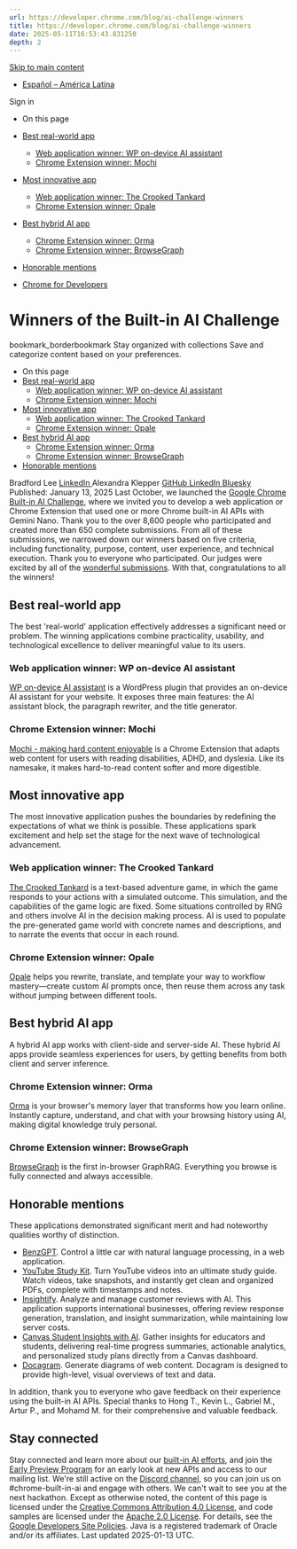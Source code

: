 ```yaml
---
url: https://developer.chrome.com/blog/ai-challenge-winners
title: https://developer.chrome.com/blog/ai-challenge-winners
date: 2025-05-11T16:53:43.831250
depth: 2
---
```


[ Skip to main content ](https://developer.chrome.com/blog/ai-challenge-winners#main-content)
  * [Español – América Latina](https://developer.chrome.com/blog/ai-challenge-winners?hl=es-419)

Sign in


  * On this page
  * [Best real-world app](https://developer.chrome.com/blog/ai-challenge-winners#best_real-world_app)
    * [Web application winner: WP on-device AI assistant](https://developer.chrome.com/blog/ai-challenge-winners#web_application_winner_wp_on-device_ai_assistant)
    * [Chrome Extension winner: Mochi](https://developer.chrome.com/blog/ai-challenge-winners#chrome_extension_winner_mochi)
  * [Most innovative app](https://developer.chrome.com/blog/ai-challenge-winners#most_innovative_app)
    * [Web application winner: The Crooked Tankard](https://developer.chrome.com/blog/ai-challenge-winners#web_application_winner_the_crooked_tankard)
    * [Chrome Extension winner: Opale](https://developer.chrome.com/blog/ai-challenge-winners#chrome_extension_winner_opale)
  * [Best hybrid AI app](https://developer.chrome.com/blog/ai-challenge-winners#best_hybrid_ai_app)
    * [Chrome Extension winner: Orma](https://developer.chrome.com/blog/ai-challenge-winners#chrome_extension_winner_orma)
    * [Chrome Extension winner: BrowseGraph](https://developer.chrome.com/blog/ai-challenge-winners#chrome_extension_winner_browsegraph)
  * [Honorable mentions](https://developer.chrome.com/blog/ai-challenge-winners#honorable_mentions)


  * [ Chrome for Developers ](https://developer.chrome.com/)


#  Winners of the Built-in AI Challenge 
bookmark_borderbookmark Stay organized with collections  Save and categorize content based on your preferences.
  * On this page
  * [Best real-world app](https://developer.chrome.com/blog/ai-challenge-winners#best_real-world_app)
    * [Web application winner: WP on-device AI assistant](https://developer.chrome.com/blog/ai-challenge-winners#web_application_winner_wp_on-device_ai_assistant)
    * [Chrome Extension winner: Mochi](https://developer.chrome.com/blog/ai-challenge-winners#chrome_extension_winner_mochi)
  * [Most innovative app](https://developer.chrome.com/blog/ai-challenge-winners#most_innovative_app)
    * [Web application winner: The Crooked Tankard](https://developer.chrome.com/blog/ai-challenge-winners#web_application_winner_the_crooked_tankard)
    * [Chrome Extension winner: Opale](https://developer.chrome.com/blog/ai-challenge-winners#chrome_extension_winner_opale)
  * [Best hybrid AI app](https://developer.chrome.com/blog/ai-challenge-winners#best_hybrid_ai_app)
    * [Chrome Extension winner: Orma](https://developer.chrome.com/blog/ai-challenge-winners#chrome_extension_winner_orma)
    * [Chrome Extension winner: BrowseGraph](https://developer.chrome.com/blog/ai-challenge-winners#chrome_extension_winner_browsegraph)
  * [Honorable mentions](https://developer.chrome.com/blog/ai-challenge-winners#honorable_mentions)


Bradford Lee 
[ LinkedIn ](https://www.linkedin.com/in/bradfordlee)
Alexandra Klepper 
[ GitHub ](https://github.com/alexandrascript) [ LinkedIn ](https://www.linkedin.com/in/alexandraklepper) [ Bluesky ](https://bsky.app/profile/alexandrascript.com)
Published: January 13, 2025 
Last October, we launched the [Google Chrome Built-in AI Challenge](https://goo.gle/ChromeAIChallenge), where we invited you to develop a web application or Chrome Extension that used one or more Chrome built-in AI APIs with Gemini Nano. Thank you to the over 8,600 people who participated and created more than 650 complete submissions.
From all of these submissions, we narrowed down our winners based on five criteria, including functionality, purpose, content, user experience, and technical execution.
Thank you to everyone who participated. Our judges were excited by all of the [wonderful submissions](https://googlechromeai.devpost.com/project-gallery). With that, congratulations to all the winners!
## Best real-world app
The best 'real-world' application effectively addresses a significant need or problem. The winning applications combine practicality, usability, and technological excellence to deliver meaningful value to its users.
### Web application winner: WP on-device AI assistant
[WP on-device AI assistant](https://devpost.com/software/wp-on-device-ai-assistant) is a WordPress plugin that provides an on-device AI assistant for your website. It exposes three main features: the AI assistant block, the paragraph rewriter, and the title generator.
### Chrome Extension winner: Mochi
[Mochi - making hard content enjoyable](https://devpost.com/software/mochi-6i7vuk) is a Chrome Extension that adapts web content for users with reading disabilities, ADHD, and dyslexia. Like its namesake, it makes hard-to-read content softer and more digestible.
## Most innovative app
The most innovative application pushes the boundaries by redefining the expectations of what we think is possible. These applications spark excitement and help set the stage for the next wave of technological advancement.
### Web application winner: The Crooked Tankard
[The Crooked Tankard](https://devpost.com/software/the-crooked-tankard) is a text-based adventure game, in which the game responds to your actions with a simulated outcome. This simulation, and the capabilities of the game logic are fixed. Some situations controlled by RNG and others involve AI in the decision making process. AI is used to populate the pre-generated game world with concrete names and descriptions, and to narrate the events that occur in each round.
### Chrome Extension winner: Opale
[Opale](https://devpost.com/software/opale) helps you rewrite, translate, and template your way to workflow mastery—create custom AI prompts once, then reuse them across any task without jumping between different tools.
## Best hybrid AI app
A hybrid AI app works with client-side and server-side AI. These hybrid AI apps provide seamless experiences for users, by getting benefits from both client and server inference.
### Chrome Extension winner: Orma
[Orma](https://devpost.com/software/orma) is your browser's memory layer that transforms how you learn online. Instantly capture, understand, and chat with your browsing history using AI, making digital knowledge truly personal.
### Chrome Extension winner: BrowseGraph
[BrowseGraph](https://devpost.com/software/browsegraph) is the first in-browser GraphRAG. Everything you browse is fully connected and always accessible.
## Honorable mentions
These applications demonstrated significant merit and had noteworthy qualities worthy of distinction.
  * [BenzGPT](https://devpost.com/software/wheely-wonka). Control a little car with natural language processing, in a web application.
  * [YouTube Study Kit](https://devpost.com/software/youtube-study-kit-6vutf4). Turn YouTube videos into an ultimate study guide. Watch videos, take snapshots, and instantly get clean and organized PDFs, complete with timestamps and notes.
  * [Insightify](https://devpost.com/software/insightify-6rh0sc). Analyze and manage customer reviews with AI. This application supports international businesses, offering review response generation, translation, and insight summarization, while maintaining low server costs.
  * [Canvas Student Insights with AI](https://devpost.com/software/canvas-student-insights-with-ai). Gather insights for educators and students, delivering real-time progress summaries, actionable analytics, and personalized study plans directly from a Canvas dashboard.
  * [Docagram](https://devpost.com/software/deverywhere). Generate diagrams of web content. Docagram is designed to provide high-level, visual overviews of text and data.


In addition, thank you to everyone who gave feedback on their experience using the built-in AI APIs. Special thanks to Hong T., Kevin L., Gabriel M., Artur P., and Mohamd M. for their comprehensive and valuable feedback.
## Stay connected
Stay connected and learn more about our [built-in AI efforts](https://developer.chrome.com/docs/ai/built-in), and join the [Early Preview Program](https://developer.chrome.com/docs/ai/join-epp) for an early look at new APIs and access to our mailing list. We're still active on the [Discord channel](https://discord.com/invite/google-dev-community.), so you can join us on #chrome-built-in-ai and engage with others.
We can't wait to see you at the next hackathon.
Except as otherwise noted, the content of this page is licensed under the [Creative Commons Attribution 4.0 License](https://creativecommons.org/licenses/by/4.0/), and code samples are licensed under the [Apache 2.0 License](https://www.apache.org/licenses/LICENSE-2.0). For details, see the [Google Developers Site Policies](https://developers.google.com/site-policies). Java is a registered trademark of Oracle and/or its affiliates.
Last updated 2025-01-13 UTC.

